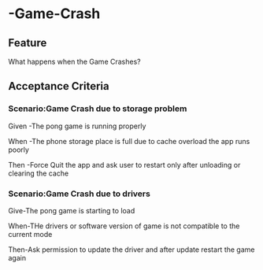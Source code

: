 # -Game-Crash

## Feature

What happens when the Game Crashes?

## Acceptance Criteria

### Scenario:Game Crash due to storage problem

  Given -The pong game is running properly

  When -The phone storage place is full due to
  cache overload the app runs poorly

  Then -Force Quit the app and ask user to
  restart only after unloading or clearing the cache
  
### Scenario:Game Crash due to drivers

  Give-The pong game is starting to load

  When-THe drivers or software version of game is not compatible to the current mode

  Then-Ask permission to update the driver and after update restart the game again
